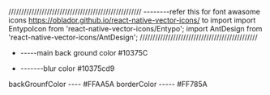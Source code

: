 ////////////////////////////////////////////////////
--------refer this for font awasome icons
https://oblador.github.io/react-native-vector-icons/
to import
import EntypoIcon from 'react-native-vector-icons/Entypo';
import AntDesign from 'react-native-vector-icons/AntDesign';
//////////////////////////////////////////////

- -----main back ground color
  #10375C

- -------blur color
  #10375cd9

backGrounfColor ---- #FFAA5A
borderColor ----- #FF785A
